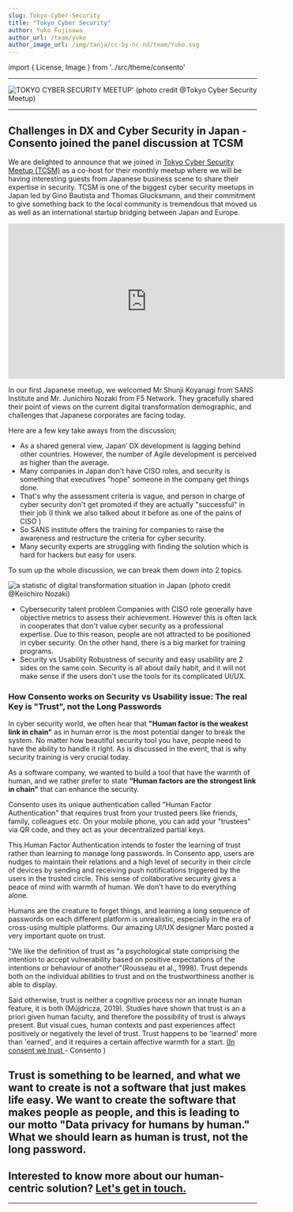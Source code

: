 ```yaml
---
slug: Tokyo-Cyber-Security
title: "Tokyo Cyber Security"
author: Yuko Fujisawa
author_url: /team/yuko
author_image_url: /img/tanja/cc-by-nc-nd/team/Yuko.svg
---
```


import { License, Image } from '../src/theme/consento'

---

<Image
  src="/img/external/fair-use/TCSM_LOGO.png"
  caption=""
  alt="TOKYO CYBER SECURITY MEETUP' (photo credit @Tokyo Cyber Security Meetup)"
/>

---

## Challenges in DX and Cyber Security in Japan - Consento joined the panel discussion at TCSM

We are delighted to announce that we joined in <a href="https://www.linkedin.com/groups/13911635/">Tokyo Cyber Security Meetup (TCSM)</a> as a co-host for their monthly meetup where we will be having interesting guests from Japanese business scene to share their expertise in security. TCSM is one of the biggest cyber security meetups in Japan led by Gino Bautista and Thomas Glucksmann, and their commitment to give something back to the local community is tremendous that moved us as well as an international startup bridging between Japan and Europe.

<iframe width="560" height="315" src="https://www.youtube.com/embed/K3_pqJ0jIaw" caption="Replay on Tokyo Cyber Security Meetup YouTube" title="YouTube video player" frameborder="0" allow="accelerometer; autoplay; clipboard-write; encrypted-media; gyroscope; picture-in-picture" allowfullscreen></iframe>

In our first Japanese meetup, we welcomed Mr.Shunji Koyanagi from SANS Institute and Mr. Junichiro Nozaki from F5 Network. They gracefully shared their point of views on the current digital transformation demographic, and challenges that Japanese corporates are facing today. 

Here are a few key take aways from the discussion;  

- As a shared general view, Japan’ DX development is lagging behind other countries. However, the number of Agile development is perceived as higher than the average.
- Many companies in Japan don't have CISO roles, and security is something that executives "hope" someone in the company get things done.
- That's why the assessment criteria is vague, and person in charge of cyber security don't get promoted if they are actually "successful" in their job (I think we also talked about it before as one of the pains of CISO )
- So SANS institute offers the training for companies to raise the awareness and restructure the criteria for cyber security.
- Many security experts are struggling with finding the solution which is hard for hackers but easy for users.


To sum up the whole discussion, we can break them down into 2 topics.

<Image
  src="/img/external/fair-use/f5_1.png"
  caption="Agile development in Japan is higher than the world average. - by Keiichiro Nozaki ( F5 Network )"
  alt="a statistic of digital transformation situation in Japan (photo credit @Keiichiro Nozaki)"
/>

- Cybersecurity talent problem
Companies with CISO role generally have objective metrics to assess their achievement. However this is often lack in cooperates that don't value cyber security as a professional expertise.  Due to this reason, people are not attracted to be positioned in cyber security. On the other hand, there is a big market for training programs.
- Security vs Usability
Robustness of security and easy usability are 2 sides on the same coin. Security is all about daily habit, and it will not make sense if the users don't use the tools for its complicated UI/UX.



### How Consento works on Security vs Usability issue: The real Key is "Trust", not the Long Passwords 

In cyber security world, we often hear that **"Human factor is the weakest link in chain"** as in human error is the most potential danger to break the system. No matter how beautiful security tool you have, people need to have the ability to handle it right. As is discussed in the event, that is why security training is very crucial today.

 As a software company, we wanted to build a tool that have the warmth of human, and we rather prefer to state **"Human factors are the strongest link in chain"** that can enhance the security.

Consento uses its unique authentication called "Human Factor Authentication" that requires trust from your trusted peers like friends, family, colleagues etc. On your mobile phone, you can add your "trustees" via QR code, and they act as your decentralized partial keys. 

This Human Factor Authentication intends to foster the learning of trust rather than learning to manage long passwords. In Consento app, users are nudges to maintain their relations and a high level of security in their circle of devices by sending and receiving push notifications triggered by the users in the trusted circle. This sense of collaborative security gives a peace of mind with warmth of human. We don't have to do everything alone.

Humans are the creature to forget things, and learning a long sequence of passwords on each different platform is unrealistic, especially in the era of cross-using multiple platforms. Our amazing UI/UX designer Marc posted a very important quote on trust.

"We like the definition of trust as "a psychological state comprising the intention to accept vulnerability based on positive expectations of the intentions or behaviour of another"(Rousseau et al., 1998). Trust depends both on the individual abilities to trust and on the trustworthiness another is able to display.

Said otherwise, trust is neither a cognitive process nor an innate human feature, it is both (Mújdricza, 2019). Studies have shown that trust is an a priori given human faculty, and therefore the possibility of trust is always present. But visual cues, human contexts and past experiences affect positively or negatively the level of trust. Trust happens to be 'learned' more than 'earned', and it requires a certain affective warmth for a start. <a href="https://consento.org/blog/in-consent-we-trust/"> (In consent we trust </a>- Consento )

Trust is something to be learned, and what we want to create is not a software that just makes life easy. We want to create the software that makes people as people, and this is leading to our motto "Data privacy for humans by human." What we should learn as human is trust, not the long password. 
---

## Interested to know more about our human-centric solution? <a href="mailto:keepsafe@consento.org">Let's get in touch.</a>


--- 

<License author="yuko" year="2021" license="CC-BY-NC-SA" />
